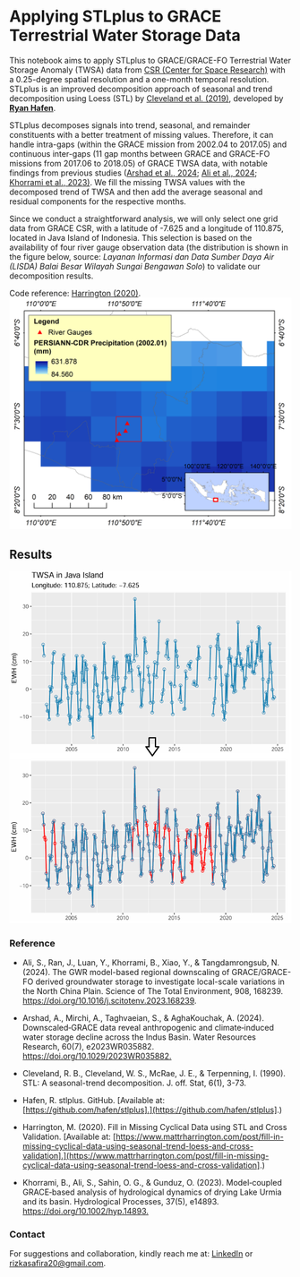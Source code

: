 # Applying STLplus to GRACE Terrestrial Water Storage Data
This notebook aims to apply STLplus to GRACE/GRACE-FO Terrestrial Water Storage Anomaly (TWSA) data from [CSR (Center for Space Research)](https://www2.csr.utexas.edu/grace/RL06_mascons.html) with a 0.25-degree spatial resolution and a one-month temporal resolution. STLplus is an improved decomposition approach of seasonal and trend decomposition using Loess (STL) by [Cleveland et al. (2019)](https://www.wessa.net/download/stl.pdf), developed by [**Ryan Hafen**](https://github.com/hafen/stlplus).

STLplus decomposes signals into trend, seasonal, and remainder constituents with a better treatment of missing values. Therefore, it can handle intra-gaps (within the GRACE mission from 2002.04 to 2017.05) and continuous inter-gaps (11 gap months between GRACE and GRACE-FO missions from 2017.06 to 2018.05) of GRACE TWSA data, with notable findings from previous studies ([Arshad et al., 2024](https://agupubs.onlinelibrary.wiley.com/doi/10.1029/2023WR035882); [Ali et al., 2024](https://doi.org/10.1016/j.scitotenv.2023.168239); [Khorrami et al., 2023)](https://onlinelibrary.wiley.com/doi/10.1002/hyp.14893). We fill the missing TWSA values with the decomposed trend of TWSA and then add the average seasonal and residual components for the respective months.

Since we conduct a straightforward analysis, we will only select one grid data from GRACE CSR, with a latitude of -7.625 and a longitude of 110.875, located in Java Island of Indonesia. This selection is based on the availability of four river gauge observation data (the distribution is shown in the figure below, source: _Layanan Informasi dan Data Sumber Daya Air (LISDA) Balai Besar Wilayah Sungai Bengawan Solo_) to validate our decomposition results.

Code reference: [Harrington (2020)](https://www.mattrharrington.com/post/fill-in-missing-cyclical-data-using-seasonal-trend-loess-and-cross-validation).
![Alt text](Focus-grid.png)

## Results
![Alt text](Results.png)

### Reference

-   Ali, S., Ran, J., Luan, Y., Khorrami, B., Xiao, Y., & Tangdamrongsub, N. (2024). The GWR model-based regional downscaling of GRACE/GRACE-FO derived groundwater storage to investigate local-scale variations in the North China Plain. Science of The Total Environment, 908, 168239. <https://doi.org/10.1016/j.scitotenv.2023.168239>.

-   Arshad, A., Mirchi, A., Taghvaeian, S., & AghaKouchak, A. (2024). Downscaled‐GRACE data reveal anthropogenic and climate‐induced water storage decline across the Indus Basin. Water Resources Research, 60(7), e2023WR035882. <https://doi.org/10.1029/2023WR035882.>

-   Cleveland, R. B., Cleveland, W. S., McRae, J. E., & Terpenning, I. (1990). STL: A seasonal-trend decomposition. J. off. Stat, 6(1), 3-73.

-   Hafen, R. stlplus. GitHub. [Available at: [https://github.com/hafen/stlplus].](https://github.com/hafen/stlplus].)

-   Harrington, M. (2020). Fill in Missing Cyclical Data using STL and Cross Validation. [Available at: [https://www.mattrharrington.com/post/fill-in-missing-cyclical-data-using-seasonal-trend-loess-and-cross-validation].](https://www.mattrharrington.com/post/fill-in-missing-cyclical-data-using-seasonal-trend-loess-and-cross-validation].)

-   Khorrami, B., Ali, S., Sahin, O. G., & Gunduz, O. (2023). Model‐coupled GRACE‐based analysis of hydrological dynamics of drying Lake Urmia and its basin. Hydrological Processes, 37(5), e14893. <https://doi.org/10.1002/hyp.14893.>

### Contact
For suggestions and collaboration, kindly reach me at: [LinkedIn](https://www.linkedin.com/in/rizka-amelia-dwi-safira/) or rizkasafira20@gmail.com.

